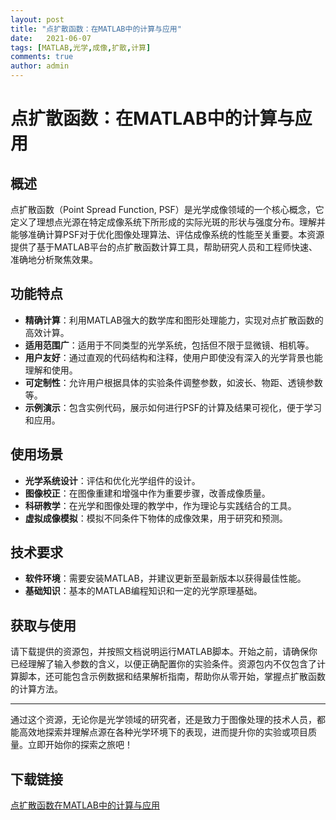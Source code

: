 ```yaml
---
layout: post
title: "点扩散函数：在MATLAB中的计算与应用"
date:   2021-06-07
tags: [MATLAB,光学,成像,扩散,计算]
comments: true
author: admin
---
```

# 点扩散函数：在MATLAB中的计算与应用

## 概述

点扩散函数（Point Spread Function, PSF）是光学成像领域的一个核心概念，它定义了理想点光源在特定成像系统下所形成的实际光斑的形状与强度分布。理解并能够准确计算PSF对于优化图像处理算法、评估成像系统的性能至关重要。本资源提供了基于MATLAB平台的点扩散函数计算工具，帮助研究人员和工程师快速、准确地分析聚焦效果。

## 功能特点

- **精确计算**：利用MATLAB强大的数学库和图形处理能力，实现对点扩散函数的高效计算。
- **适用范围广**：适用于不同类型的光学系统，包括但不限于显微镜、相机等。
- **用户友好**：通过直观的代码结构和注释，使用户即使没有深入的光学背景也能理解和使用。
- **可定制性**：允许用户根据具体的实验条件调整参数，如波长、物距、透镜参数等。
- **示例演示**：包含实例代码，展示如何进行PSF的计算及结果可视化，便于学习和应用。

## 使用场景

- **光学系统设计**：评估和优化光学组件的设计。
- **图像校正**：在图像重建和增强中作为重要步骤，改善成像质量。
- **科研教学**：在光学和图像处理的教学中，作为理论与实践结合的工具。
- **虚拟成像模拟**：模拟不同条件下物体的成像效果，用于研究和预测。

## 技术要求

- **软件环境**：需要安装MATLAB，并建议更新至最新版本以获得最佳性能。
- **基础知识**：基本的MATLAB编程知识和一定的光学原理基础。

## 获取与使用

请下载提供的资源包，并按照文档说明运行MATLAB脚本。开始之前，请确保你已经理解了输入参数的含义，以便正确配置你的实验条件。资源包内不仅包含了计算脚本，还可能包含示例数据和结果解析指南，帮助你从零开始，掌握点扩散函数的计算方法。

---

通过这个资源，无论你是光学领域的研究者，还是致力于图像处理的技术人员，都能高效地探索并理解点源在各种光学环境下的表现，进而提升你的实验或项目质量。立即开始你的探索之旅吧！

## 下载链接

[点扩散函数在MATLAB中的计算与应用](https://pan.quark.cn/s/9f051a0a5a6c)